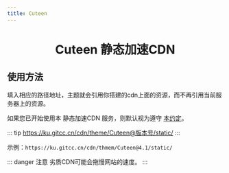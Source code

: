 ```yaml
---
title: Cuteen
---
```


<center>
<h1>Cuteen 静态加速CDN</h1>
</center>

## 使用方法

<P>填入相应的路径地址，主题就会引用你搭建的cdn上面的资源，而不再引用当前服务器上的资源。</p>

如果您已开始使用本 静态加速CDN 服务，则默认视为遵守 [本约定](/Notice/appointment)。

::: tip
https://ku.gitcc.cn/cdn/theme/Cuteen@版本号/static/
:::

示例：`https://ku.gitcc.cn/cdn/thmem/Cuteen@4.1/static/`

::: danger 注意
劣质CDN可能会拖慢网站的速度。
:::